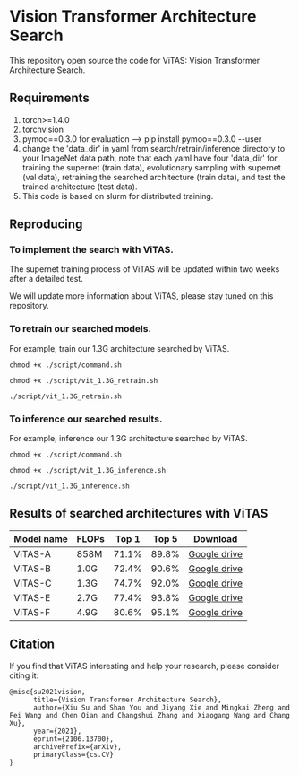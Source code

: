 # Vision Transformer Architecture Search

This repository open source the code for ViTAS: Vision Transformer Architecture Search.

## Requirements
1. torch>=1.4.0
1. torchvision
1. pymoo==0.3.0 for evaluation --> pip install pymoo==0.3.0 --user
1. change the 'data_dir' in yaml from search/retrain/inference directory to your ImageNet data path, note that each yaml have four 'data_dir' for training the supernet (train data), evolutionary sampling with supernet (val data), retraining the searched architecture (train data), and test the trained architecture (test data).
1. This code is based on slurm for distributed training.

## Reproducing

### To implement the search with ViTAS.

The supernet training process of ViTAS will be updated within two weeks after a detailed test.

We will update more information about ViTAS, please stay tuned on this repository.

### To retrain our searched models.
For example, train our 1.3G architecture searched by ViTAS.
```
chmod +x ./script/command.sh

chmod +x ./script/vit_1.3G_retrain.sh

./script/vit_1.3G_retrain.sh
```

### To inference our searched results.

For example, inference our 1.3G architecture searched by ViTAS.
```
chmod +x ./script/command.sh

chmod +x ./script/vit_1.3G_inference.sh

./script/vit_1.3G_inference.sh
```

## Results of searched architectures with ViTAS

Model name | FLOPs | Top 1 | Top 5 | Download
------------ | ------------- | ------------- | ------------- | -------------
ViTAS-A | 858M | 71.1% | 89.8% | [Google drive](https://drive.google.com/drive/folders/15xGXCBXlmvQgFyw4qFHw2-Rx6M-5JS0U?usp=sharing)
ViTAS-B | 1.0G | 72.4% | 90.6% | [Google drive](https://drive.google.com/drive/folders/1Hwt2rj4GWZsMLq8zCBMPX0TKe7-owWoU?usp=sharing)
ViTAS-C | 1.3G | 74.7% | 92.0% | [Google drive](https://drive.google.com/drive/folders/151xZk-v6bLtZuzqxmoSagtehb2e5JpSM?usp=sharing)
ViTAS-E | 2.7G | 77.4% | 93.8% | [Google drive](https://drive.google.com/drive/folders/1JwW5xTObaAosFsNZErkiND_rDnj6SEuG?usp=sharing)
ViTAS-F | 4.9G | 80.6% | 95.1% | [Google drive](https://drive.google.com/drive/folders/11gpbIr4b7NJU14lIYvU5deRYHHeOFS1B?usp=sharing)

## Citation

If you find that ViTAS interesting and help your research, please consider citing it:

```
@misc{su2021vision,
      title={Vision Transformer Architecture Search}, 
      author={Xiu Su and Shan You and Jiyang Xie and Mingkai Zheng and Fei Wang and Chen Qian and Changshui Zhang and Xiaogang Wang and Chang Xu},
      year={2021},
      eprint={2106.13700},
      archivePrefix={arXiv},
      primaryClass={cs.CV}
}
```
